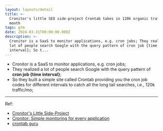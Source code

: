 ```yaml
---
layout: layouts/detail
title: >-
  Cronitor's little SEO side-project Crontab takes in 120k organic traffic a
  month
tags: gtm
date: 2024-03-31T00:00:00.000Z
description: >-
  Cronitor is a SaaS to monitor applications, e.g. cron jobs; They realized a
  lot of people search Google with the query pattern of cron job {time
  interval}; So t...
---
```

* Cronitor is a SaaS to monitor applications, e.g. cron jobs;
* They realized a lot of people search Google with the query pattern of **cron job {time interval}**;
* So they built a simple site called Crontab providing you the cron job codes for different intervals to catch all the long tail searches, i.e., 120k traffic/mo;

---

Ref:
* <a href="https://marketingexamples.com/seo/cronitor" target="_blank">Cronitor's Little Side-Project</a>
* <a href="https://cronitor.io/" target="_blank">Cronitor: Simple monitoring for every application</a>
* <a href="https://crontab.guru/" target="_blank">crontab guru</a>
